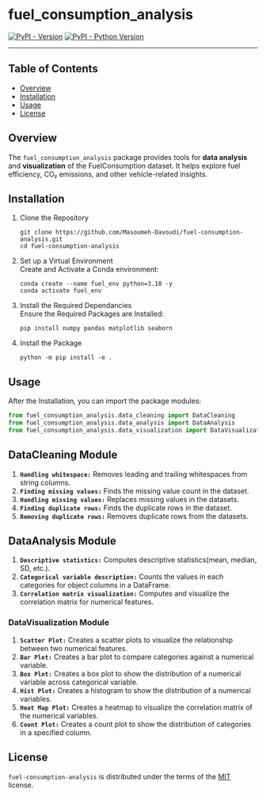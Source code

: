 # fuel_consumption_analysis

[![PyPI - Version](https://img.shields.io/pypi/v/fuel-consumption-analysis.svg)](https://pypi.org/project/fuel-consumption-analysis)
[![PyPI - Python Version](https://img.shields.io/pypi/pyversions/fuel-consumption-analysis.svg)](https://pypi.org/project/fuel-consumption-analysis)

-----

## Table of Contents
- [Overview](#overview)
- [Installation](#installation)
- [Usage](#usage)
- [License](#license)

## Overview
The `fuel_consumption_analysis` package provides tools for **data analysis** and **visualization** of the FuelConsumption dataset.
It helps explore fuel efficiency, CO₂ emissions, and other vehicle-related insights.

## Installation
1. Clone the Repository
   ```console
   git clone https://github.com/Masoumeh-Davoudi/fuel-consumption-analysis.git
   cd fuel-consumption-analysis
   ```
2. Set up a Virtual Environment     
   Create and Activate a Conda environment:
   
   ```console
   conda create --name fuel_env python=3.10 -y
   conda activate fuel_env
   ```
4. Install the Required Dependancies      
   Ensure the Required Packages are Installed:
   
   ```console
   pip install numpy pandas matplotlib seaborn
   ```
5. Install the Package
   ```console
   python -m pip install -e .
   ```
## Usage 
After the Installation, you can import the package modules:
```python
from fuel_consumption_analysis.data_cleaning import DataCleaning
from fuel_consumption_analysis.data_analysis import DataAnalysis
from fuel_consumption_analysis.data_visualization import DataVisualization
```
## DataCleaning Module
1. **`Handling whitespace:`** Removes leading and trailing whitespaces from string columns.
2. **`Finding missing values:`** Finds the missing value count in the dataset.
3. **`Handling missing values:`** Replaces missing values in the datasets.
4. **`Finding duplicate rows:`** Finds the duplicate rows in the dataset.
5. **`Removing duplicate rows:`** Removes duplicate rows from the datasets.

## DataAnalysis Module
1. **`Descriptive statistics:`** Computes descriptive statistics(mean, median, SD, etc.).
2. **`Categorical variable description:`** Counts the values in each categories for object columns in a DataFrame.
3. **`Correlation matrix visualization:`** Computes and visualize the correlation matrix for numerical features.
   
### DataVisualization Module
1. **`Scatter Plot:`** Creates a scatter plots to visualize the relationship between two numerical features.
2. **`Bar Plot:`** Creates a bar plot to compare categories against a numerical variable.
3. **`Box Plot:`** Creates a box plot to show the distribution of a numerical variable across categorical variable.
4. **`Hist Plot:`** Creates a histogram to show the distribution of a numerical variables.
5. **`Heat Map Plot:`** Creates a heatmap to visualize the correlation matrix of  the numerical variables.
6. **`Count Plot:`** Creates a count plot to show the distribution of categories in a specified column.

## License

`fuel-consumption-analysis` is distributed under the terms of the [MIT](https://spdx.org/licenses/MIT.html) license.

